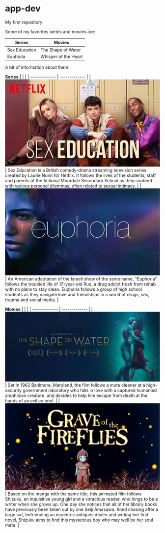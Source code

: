 # app-dev
My first repository

Some of my favorites series and movies are:

|  **Series**   |  **Movies**   |
| ------------- | ------------- |
| Sex Education | The Shape of Water  |
| Euphoria  | Whisper of the Heart  |

A bit of information about them:

**Series**
|               |     |
| ------------- | ------------- |
| ![SexEd!](/assets/css/sexed.jpg "SexEd") | Sex Education is a British comedy-drama streaming television series created by Laurie Nunn for Netflix. It follows the lives of the students, staff and parents of the fictional Moordale Secondary School as they contend with various personal dilemmas, often related to sexual intimacy.  |
| ![Euphoria!](/assets/css/eup.jpg "Euphoria")  | An American adaptation of the Israeli show of the same name, "Euphoria" follows the troubled life of 17-year-old Rue, a drug addict fresh from rehab with no plans to stay clean. Euphoria follows a group of high school students as they navigate love and friendships in a world of drugs, sex, trauma and social media. |

**Movies**
|               |               |
| ------------- | ------------- |
| ![Shape!](/assets/css/shape.jpg "Shapeow")| Set in 1962 Baltimore, Maryland, the film follows a mute cleaner at a high-security government laboratory who falls in love with a captured humanoid amphibian creature, and decides to help him escape from death at the hands of an evil colonel.  |
| ![Grave!](/assets/css/grave.jpg "GOTF")  | Based on the manga with the same title, this animated film follows Shizuku, an inquisitive young girl and a voracious reader, who longs to be a writer when she grows up. One day she notices that all of her library books have previously been taken out by one Seiji Amasawa. Amid chasing after a large cat, befriending an eccentric antiques dealer and writing her first novel, Shizuku aims to find this mysterious boy who may well be her soul mate.  |
